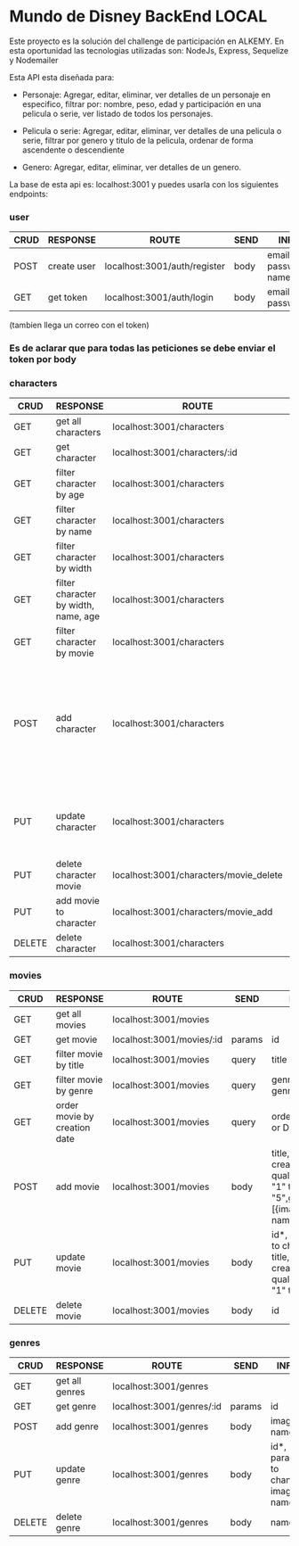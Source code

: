 # Mundo de Disney BackEnd LOCAL

Este proyecto es la solución del challenge de participación en ALKEMY. En esta oportunidad las tecnologias utilizadas son: NodeJs, Express, Sequelize y Nodemailer

Esta API esta diseñada para:

- Personaje: Agregar, editar, eliminar, ver detalles de un personaje en especifico, filtrar por: nombre, peso, edad y participación en una pelicula o serie, ver listado de todos los personajes.

- Pelicula o serie: Agregar, editar, eliminar, ver detalles de una pelicula o serie, filtrar por genero y titulo de la pelicula, ordenar de forma ascendente o descendiente

- Genero: Agregar, editar, eliminar, ver detalles de un genero.

La base de esta api es: localhost:3001 y puedes usarla con los siguientes endpoints:

### user

| CRUD | RESPONSE    | ROUTE                        | SEND | INFO                  |
| ---- | ----------- | ---------------------------- | ---- | --------------------- |
| POST | create user | localhost:3001/auth/register | body | email, password, name |
| GET  | get token   | localhost:3001/auth/login    | body | email, password       |

(tambien llega un correo con el token)

### Es de aclarar que para todas las peticiones se debe enviar el token por body

### characters

| CRUD   | RESPONSE                             | ROUTE                                  | SEND   | INFO                                                                                                                       |
| ------ | ------------------------------------ | -------------------------------------- | ------ | -------------------------------------------------------------------------------------------------------------------------- |
| GET    | get all characters                   | localhost:3001/characters              |        |                                                                                                                            |
| GET    | get character                        | localhost:3001/characters/:id          | params | id                                                                                                                         |
| GET    | filter character by age              | localhost:3001/characters              | query  | age                                                                                                                        |
| GET    | filter character by name             | localhost:3001/characters              | query  | name                                                                                                                       |
| GET    | filter character by width            | localhost:3001/characters              | query  | width                                                                                                                      |
| GET    | filter character by width, name, age | localhost:3001/characters              | query  | width, name,age (all possible combinations)                                                                                |
| GET    | filter character by movie            | localhost:3001/characters              | query  | movies (id movie)                                                                                                          |
| POST   | add character                        | localhost:3001/characters              | body   | name, age, width, history, image, movies:[{title, image, creationDate, qualification: "1" to "5",genres: [{image, name}]}] |
| PUT    | update character                     | localhost:3001/characters              | body   | idCharacter\*, params to change: name, age, width, history, image                                                          |
| PUT    | delete character movie               | localhost:3001/characters/movie_delete | body   | idCharacter*, idMovie*                                                                                                     |
| PUT    | add movie to character               | localhost:3001/characters/movie_add    | body   | idCharacter*, title* (movie)                                                                                               |
| DELETE | delete character                     | localhost:3001/characters              | body   | id                                                                                                                         |

### movies

| CRUD   | RESPONSE                     | ROUTE                     | SEND   | INFO                                                                          |
| ------ | ---------------------------- | ------------------------- | ------ | ----------------------------------------------------------------------------- |
| GET    | get all movies               | localhost:3001/movies     |        |                                                                               |
| GET    | get movie                    | localhost:3001/movies/:id | params | id                                                                            |
| GET    | filter movie by title        | localhost:3001/movies     | query  | title                                                                         |
| GET    | filter movie by genre        | localhost:3001/movies     | query  | genre (id genre)                                                              |
| GET    | order movie by creation date | localhost:3001/movies     | query  | order (ASC or DESC)                                                           |
| POST   | add movie                    | localhost:3001/movies     | body   | title, image, creationDate, qualification: "1" to "5",genres: [{image, name}] |
| PUT    | update movie                 | localhost:3001/movies     | body   | id\*, params to change: title, image, creationDate, qualification: "1" to "5" |
| DELETE | delete movie                 | localhost:3001/movies     | body   | id                                                                            |

### genres

| CRUD   | RESPONSE       | ROUTE                     | SEND   | INFO                                |
| ------ | -------------- | ------------------------- | ------ | ----------------------------------- |
| GET    | get all genres | localhost:3001/genres     |        |                                     |
| GET    | get genre      | localhost:3001/genres/:id | params | id                                  |
| POST   | add genre      | localhost:3001/genres     | body   | image, name                         |
| PUT    | update genre   | localhost:3001/genres     | body   | id\*, params to change: image, name |
| DELETE | delete genre   | localhost:3001/genres     | body   | name                                |
